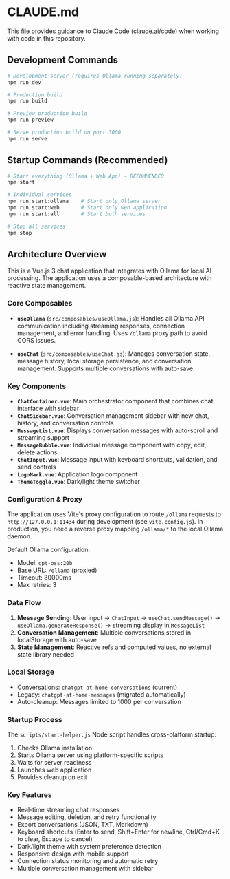 # CLAUDE.md

This file provides guidance to Claude Code (claude.ai/code) when working with code in this repository.

## Development Commands

```bash
# Development server (requires Ollama running separately)
npm run dev

# Production build
npm run build

# Preview production build
npm run preview

# Serve production build on port 3000
npm run serve
```

## Startup Commands (Recommended)

```bash
# Start everything (Ollama + Web App) - RECOMMENDED
npm start

# Individual services
npm run start:ollama    # Start only Ollama server
npm run start:web       # Start only web application  
npm run start:all       # Start both services

# Stop all services
npm stop
```

## Architecture Overview

This is a Vue.js 3 chat application that integrates with Ollama for local AI processing. The application uses a composable-based architecture with reactive state management.

### Core Composables

- **`useOllama`** (`src/composables/useOllama.js`): Handles all Ollama API communication including streaming responses, connection management, and error handling. Uses `/ollama` proxy path to avoid CORS issues.

- **`useChat`** (`src/composables/useChat.js`): Manages conversation state, message history, local storage persistence, and conversation management. Supports multiple conversations with auto-save.

### Key Components

- **`ChatContainer.vue`**: Main orchestrator component that combines chat interface with sidebar
- **`ChatSidebar.vue`**: Conversation management sidebar with new chat, history, and conversation controls
- **`MessageList.vue`**: Displays conversation messages with auto-scroll and streaming support
- **`MessageBubble.vue`**: Individual message component with copy, edit, delete actions
- **`ChatInput.vue`**: Message input with keyboard shortcuts, validation, and send controls
- **`LogoMark.vue`**: Application logo component
- **`ThemeToggle.vue`**: Dark/light theme switcher

### Configuration & Proxy

The application uses Vite's proxy configuration to route `/ollama` requests to `http://127.0.0.1:11434` during development (see `vite.config.js`). In production, you need a reverse proxy mapping `/ollama/*` to the local Ollama daemon.

Default Ollama configuration:
- Model: `gpt-oss:20b`
- Base URL: `/ollama` (proxied)
- Timeout: 30000ms
- Max retries: 3

### Data Flow

1. **Message Sending**: User input → `ChatInput` → `useChat.sendMessage()` → `useOllama.generateResponse()` → streaming display in `MessageList`
2. **Conversation Management**: Multiple conversations stored in localStorage with auto-save
3. **State Management**: Reactive refs and computed values, no external state library needed

### Local Storage

- Conversations: `chatgpt-at-home-conversations` (current)
- Legacy: `chatgpt-at-home-messages` (migrated automatically)
- Auto-cleanup: Messages limited to 1000 per conversation

### Startup Process

The `scripts/start-helper.js` Node script handles cross-platform startup:
1. Checks Ollama installation
2. Starts Ollama server using platform-specific scripts
3. Waits for server readiness
4. Launches web application
5. Provides cleanup on exit

### Key Features

- Real-time streaming chat responses
- Message editing, deletion, and retry functionality
- Export conversations (JSON, TXT, Markdown)
- Keyboard shortcuts (Enter to send, Shift+Enter for newline, Ctrl/Cmd+K to clear, Escape to cancel)
- Dark/light theme with system preference detection
- Responsive design with mobile support
- Connection status monitoring and automatic retry
- Multiple conversation management with sidebar